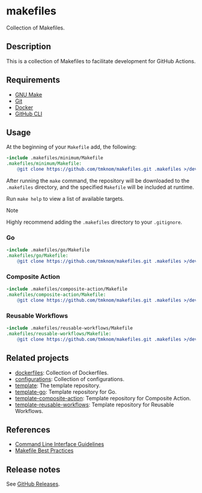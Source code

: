 # makefiles

Collection of Makefiles.

## Description

This is a collection of Makefiles to facilitate development for GitHub Actions.

## Requirements

- [GNU Make](https://www.gnu.org/software/make/)
- [Git](https://git-scm.com/)
- [Docker](https://www.docker.com/)
- [GitHub CLI](https://cli.github.com/)

## Usage

At the beginning of your `Makefile` add, the following:

```makefile
-include .makefiles/minimum/Makefile
.makefiles/minimum/Makefile:
	@git clone https://github.com/tmknom/makefiles.git .makefiles >/dev/null 2>&1
```

After running the `make` command, the repository will be downloaded to the `.makefiles` directory,
and the specified `Makefile` will be included at runtime.

Run `make help` to view a list of available targets.

> [!NOTE]
> Highly recommend adding the `.makefiles` directory to your `.gitignore`.

### Go

```makefile
-include .makefiles/go/Makefile
.makefiles/go/Makefile:
	@git clone https://github.com/tmknom/makefiles.git .makefiles >/dev/null 2>&1
```

### Composite Action

```makefile
-include .makefiles/composite-action/Makefile
.makefiles/composite-action/Makefile:
	@git clone https://github.com/tmknom/makefiles.git .makefiles >/dev/null 2>&1
```

### Reusable Workflows

```makefile
-include .makefiles/reusable-workflows/Makefile
.makefiles/reusable-workflows/Makefile:
	@git clone https://github.com/tmknom/makefiles.git .makefiles >/dev/null 2>&1
```

## Related projects

- [dockerfiles](https://github.com/tmknom/dockerfiles): Collection of Dockerfiles.
- [configurations](https://github.com/tmknom/configurations): Collection of configurations.
- [template](https://github.com/tmknom/template): The template repository.
- [template-go](https://github.com/tmknom/template-composite-action): Template repository for Go.
- [template-composite-action](https://github.com/tmknom/template-composite-action): Template repository for Composite Action.
- [template-reusable-workflows](https://github.com/tmknom/template-reusable-workflows): Template repository for Reusable Workflows.

## References

- [Command Line Interface Guidelines](https://clig.dev/)
- [Makefile Best Practices](https://docs.cloudposse.com/reference/best-practices/make-best-practices/)

## Release notes

See [GitHub Releases][releases].

[releases]: https://github.com/tmknom/makefiles/releases
